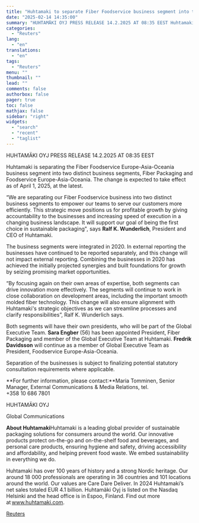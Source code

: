 ```yaml
---
title: "Huhtamaki to separate Fiber Foodservice business segment into two distinct segments: Fiber Packaging and Foodservice Europe-Asia-Oceania"
date: "2025-02-14 14:35:00"
summary: "HUHTAMÄKI OYJ PRESS RELEASE 14.2.2025 AT 08:35 EEST Huhtamaki is separating the Fiber Foodservice Europe-Asia-Oceania business segment into two distinct business segments, Fiber Packaging and Foodservice Europe-Asia-Oceania. The change is expected to take effect as of April 1, 2025, at the latest.“We are separating our Fiber Foodservice business into two..."
categories:
  - "Reuters"
lang:
  - "en"
translations:
  - "en"
tags:
  - "Reuters"
menu: ""
thumbnail: ""
lead: ""
comments: false
authorbox: false
pager: true
toc: false
mathjax: false
sidebar: "right"
widgets:
  - "search"
  - "recent"
  - "taglist"
---
```


HUHTAMÄKI OYJ PRESS RELEASE 14.2.2025 AT 08:35 EEST

Huhtamaki is separating the Fiber Foodservice Europe-Asia-Oceania business segment into two distinct business segments, Fiber Packaging and Foodservice Europe-Asia-Oceania. The change is expected to take effect as of April 1, 2025, at the latest.

“We are separating our Fiber Foodservice business into two distinct business segments to empower our teams to serve our customers more efficiently. This strategic move positions us for profitable growth by giving accountability to the businesses and increasing speed of execution in a changing business landscape. It will support our goal of being the first choice in sustainable packaging", says **Ralf K. Wunderlich**, President and CEO of Huhtamaki.

The business segments were integrated in 2020. In external reporting the businesses have continued to be reported separately, and this change will not impact external reporting.​ Combining the businesses in 2020 has achieved the initially projected synergies and built foundations for growth by seizing promising market opportunities.

“By focusing again on their own areas of expertise, both segments can drive innovation more effectively. The segments will continue to work in close collaboration on development areas, including the important smooth molded fiber technology. This change will also ensure alignment with Huhtamaki's strategic objectives as we can streamline processes and clarify responsibilities”, Ralf K. Wunderlich says.

Both segments will have their own presidents, who will be part of the Global Executive Team. **Sara Engber** (56) has been appointed President, Fiber Packaging and member of the Global Executive Team at Huhtamaki. **Fredrik Davidsson** will continue as a member of Global Executive Team as President, Foodservice Europe-Asia-Oceania.

Separation of the businesses is subject to finalizing potential statutory consultation requirements where applicable.

**For further information, please contact:**Maria Tomminen, Senior Manager, External Communications & Media Relations, tel. +358 10 686 7801

HUHTAMÄKI OYJ

Global Communications

**About Huhtamaki**Huhtamaki is a leading global provider of sustainable packaging solutions for consumers around the world. Our innovative products protect on-the-go and on-the-shelf food and beverages, and personal care products, ensuring hygiene and safety, driving accessibility and affordability, and helping prevent food waste. We embed sustainability in everything we do.

Huhtamaki has over 100 years of history and a strong Nordic heritage. Our around 18 000 professionals are operating in 36 countries and 101 locations around the world. Our values are Care Dare Deliver. In 2024 Huhtamaki’s net sales totaled EUR 4.1 billion. Huhtamäki Oyj is listed on the Nasdaq Helsinki and the head office is in Espoo, Finland. Find out more at www.huhtamaki.com.

[Reuters](https://www.tradingview.com/news/reuters.com,2025-02-14:newsml_GNE29z8zc:0-huhtamaki-to-separate-fiber-foodservice-business-segment-into-two-distinct-segments-fiber-packaging-and-foodservice-europe-asia-oceania/)
